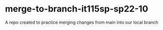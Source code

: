 # merge-to-branch-it115sp-sp22-10
A repo created to practice merging changes from main into our local branch
